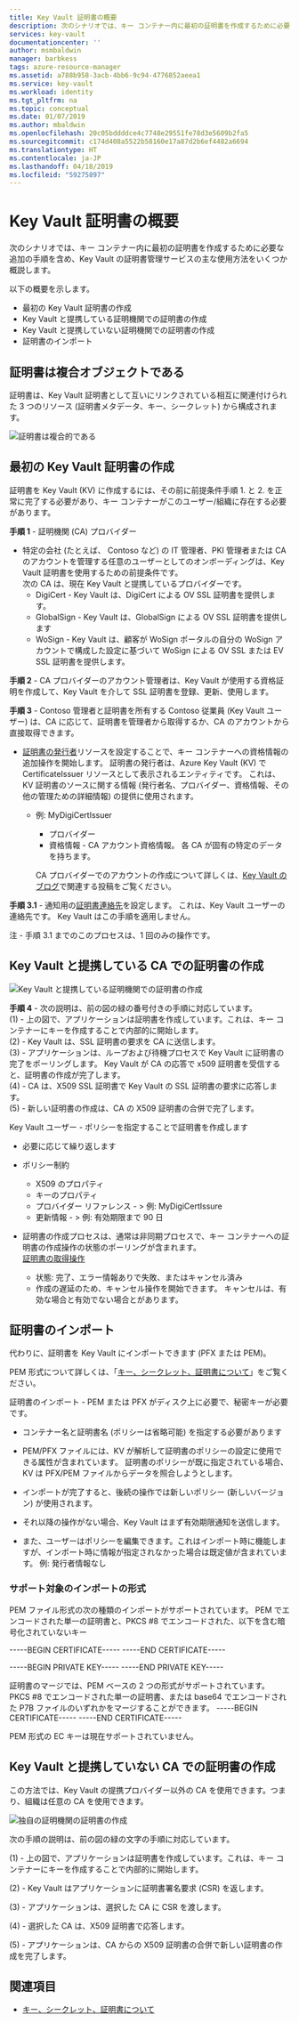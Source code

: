```yaml
---
title: Key Vault 証明書の概要
description: 次のシナリオでは、キー コンテナー内に最初の証明書を作成するために必要な追加の手順を含め、Key Vault の証明書管理サービスの主な使用方法をいくつか概説します。
services: key-vault
documentationcenter: ''
author: msmbaldwin
manager: barbkess
tags: azure-resource-manager
ms.assetid: a788b958-3acb-4bb6-9c94-4776852aeea1
ms.service: key-vault
ms.workload: identity
ms.tgt_pltfrm: na
ms.topic: conceptual
ms.date: 01/07/2019
ms.author: mbaldwin
ms.openlocfilehash: 20c05bddddce4c7748e29551fe78d3e5609b2fa5
ms.sourcegitcommit: c174d408a5522b58160e17a87d2b6ef4482a6694
ms.translationtype: HT
ms.contentlocale: ja-JP
ms.lasthandoff: 04/18/2019
ms.locfileid: "59275897"
---
```

# <a name="get-started-with-key-vault-certificates"></a>Key Vault 証明書の概要
次のシナリオでは、キー コンテナー内に最初の証明書を作成するために必要な追加の手順を含め、Key Vault の証明書管理サービスの主な使用方法をいくつか概説します。

以下の概要を示します。
- 最初の Key Vault 証明書の作成
- Key Vault と提携している証明機関での証明書の作成
- Key Vault と提携していない証明機関での証明書の作成
- 証明書のインポート

## <a name="certificates-are-complex-objects"></a>証明書は複合オブジェクトである
証明書は、Key Vault 証明書として互いにリンクされている相互に関連付けられた 3 つのリソース (証明書メタデータ、キー、シークレット) から構成されます。


![証明書は複合的である](media/azure-key-vault.png)


## <a name="creating-your-first-key-vault-certificate"></a>最初の Key Vault 証明書の作成  
 証明書を Key Vault (KV) に作成するには、その前に前提条件手順 1. と 2. を正常に完了する必要があり、キー コンテナーがこのユーザー/組織に存在する必要があります。  

**手順 1** - 証明機関 (CA) プロバイダー  
-   特定の会社 (たとえば、 Contoso など) の IT 管理者、PKI 管理者または CA のアカウントを管理する任意のユーザーとしてのオンボーディングは、Key Vault 証明書を使用するための前提条件です。  
    次の CA は、現在 Key Vault と提携しているプロバイダーです。  
    -   DigiCert - Key Vault は、DigiCert による OV SSL 証明書を提供します。  
    -   GlobalSign - Key Vault は、GlobalSign による OV SSL 証明書を提供します  
    -   WoSign - Key Vault は、顧客が WoSign ポータルの自分の WoSign アカウントで構成した設定に基づいて WoSign による OV SSL または EV SSL 証明書を提供します。  

**手順 2** - CA プロバイダーのアカウント管理者は、Key Vault が使用する資格証明を作成して、Key Vault を介して SSL 証明書を登録、更新、使用します。

**手順 3** - Contoso 管理者と証明書を所有する Contoso 従業員 (Key Vault ユーザー) は、CA に応じて、証明書を管理者から取得するか、CA のアカウントから直接取得できます。  

- [証明書の発行者](/rest/api/keyvault/setcertificateissuer/setcertificateissuer)リソースを設定することで、キー コンテナーへの資格情報の追加操作を開始します。 証明書の発行者は、Azure Key Vault (KV) で CertificateIssuer リソースとして表示されるエンティティです。 これは、KV 証明書のソースに関する情報 (発行者名、プロバイダー、資格情報、その他の管理ための詳細情報) の提供に使用されます。
  - 例: MyDigiCertIssuer  
    -   プロバイダー  
    -   資格情報 - CA アカウント資格情報。 各 CA が固有の特定のデータを持ちます。  

    CA プロバイダーでのアカウントの作成について詳しくは、[Key Vault のブログ](https://aka.ms/kvcertsblog)で関連する投稿をご覧ください。  

**手順 3.1** - 通知用の[証明書連絡先](/rest/api/keyvault/setcertificatecontacts/setcertificatecontacts)を設定します。 これは、Key Vault ユーザーの連絡先です。 Key Vault はこの手順を適用しません。  

注 - 手順 3.1 までのこのプロセスは、1 回のみの操作です。  

## <a name="creating-a-certificate-with-a-ca-partnered-with-key-vault"></a>Key Vault と提携している CA での証明書の作成

![Key Vault と提携している証明機関での証明書の作成](media/certificate-authority-2.png)

**手順 4** - 次の説明は、前の図の緑の番号付きの手順に対応しています。  
  (1) - 上の図で、アプリケーションは証明書を作成しています。これは、キー コンテナーにキーを作成することで内部的に開始します。  
  (2) - Key Vault は、SSL 証明書の要求を CA に送信します。  
  (3) - アプリケーションは、ループおよび待機プロセスで Key Vault に証明書の完了をポーリングします。 Key Vault が CA の応答で x509 証明書を受信すると、証明書の作成が完了します。  
  (4) - CA は、X509 SSL 証明書で Key Vault の SSL 証明書の要求に応答します。  
  (5) - 新しい証明書の作成は、CA の X509 証明書の合併で完了します。  

  Key Vault ユーザー - ポリシーを指定することで証明書を作成します

  -   必要に応じて繰り返します  
  -   ポリシー制約  
      -   X509 のプロパティ  
      -   キーのプロパティ  
      -   プロバイダー リファレンス - > 例: MyDigiCertIssure  
      -   更新情報 - > 例: 有効期限まで 90 日  

  - 証明書の作成プロセスは、通常は非同期プロセスで、キー コンテナーへの証明書の作成操作の状態のポーリングが含まれます。  
[証明書の取得操作](/rest/api/keyvault/getcertificateoperation/getcertificateoperation)  
      -   状態: 完了、エラー情報ありで失敗、またはキャンセル済み  
      -   作成の遅延のため、キャンセル操作を開始できます。 キャンセルは、有効な場合と有効でない場合とがあります。  

## <a name="import-a-certificate"></a>証明書のインポート  
 代わりに、証明書を Key Vault にインポートできます (PFX または PEM)。  

 PEM 形式について詳しくは、「[キー、シークレット、証明書について](about-keys-secrets-and-certificates.md)」をご覧ください。  

 証明書のインポート - PEM または PFX がディスク上に必要で、秘密キーが必要です。 
-   コンテナー名と証明書名 (ポリシーは省略可能) を指定する必要があります

-   PEM/PFX ファイルには、KV が解析して証明書のポリシーの設定に使用できる属性が含まれています。 証明書のポリシーが既に指定されている場合、KV は PFX/PEM ファイルからデータを照合しようとします。  

-   インポートが完了すると、後続の操作では新しいポリシー (新しいバージョン) が使用されます。  

-   それ以降の操作がない場合、Key Vault はまず有効期限通知を送信します。 

-   また、ユーザーはポリシーを編集できます。これはインポート時に機能しますが、インポート時に情報が指定されなかった場合は既定値が含まれています。 例: 発行者情報なし  

### <a name="formats-of-import-we-support"></a>サポート対象のインポートの形式
PEM ファイル形式の次の種類のインポートがサポートされています。 PEM でエンコードされた単一の証明書と、PKCS #8 でエンコードされた、以下を含む暗号化されていないキー

-----BEGIN CERTIFICATE----- -----END CERTIFICATE-----

-----BEGIN PRIVATE KEY----- -----END PRIVATE KEY-----

証明書のマージでは、PEM ベースの 2 つの形式がサポートされています。 PKCS #8 でエンコードされた単一の証明書、または base64 でエンコードされた P7B ファイルのいずれかをマージすることができます。 -----BEGIN CERTIFICATE----- -----END CERTIFICATE-----

PEM 形式の EC キーは現在サポートされていません。

## <a name="creating-a-certificate-with-a-ca-not-partnered-with-key-vault"></a>Key Vault と提携していない CA での証明書の作成  
 この方法では、Key Vault の提携プロバイダー以外の CA を使用できます。つまり、組織は任意の CA を使用できます。  

![独自の証明機関の証明書の作成](media/certificate-authority-1.png)  

 次の手順の説明は、前の図の緑の文字の手順に対応しています。  

  (1) - 上の図で、アプリケーションは証明書を作成しています。これは、キー コンテナーにキーを作成することで内部的に開始します。  

  (2) - Key Vault はアプリケーションに証明書署名要求 (CSR) を返します。  

  (3) - アプリケーションは、選択した CA に CSR を渡します。  

  (4) - 選択した CA は、X509 証明書で応答します。  

  (5) - アプリケーションは、CA からの X509 証明書の合併で新しい証明書の作成を完了します。

## <a name="see-also"></a>関連項目

- [キー、シークレット、証明書について](about-keys-secrets-and-certificates.md)
